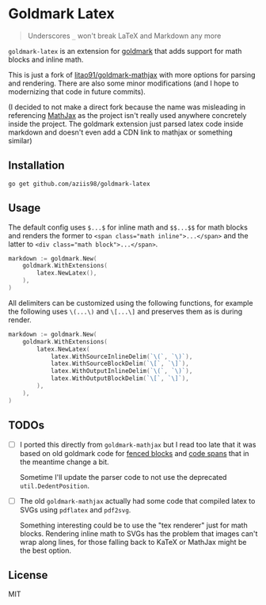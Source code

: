 # Goldmark Latex

> Underscores `_` won't break LaTeX and Markdown any more

`goldmark-latex` is an extension for [goldmark](http://github.com/yuin/goldmark) that adds support for math blocks and inline math.

This is just a fork of [litao91/goldmark-mathjax](https://github.com/litao91/goldmark-mathjax) with more options for parsing and rendering. There are also some minor modifications (and I hope to modernizing that code in future commits).

(I decided to not make a direct fork because the name was misleading in referencing [MathJax](https://www.mathjax.org/) as the project isn't really used anywhere concretely inside the project. The goldmark extension just parsed latex code inside markdown and doesn't even add a CDN link to mathjax or something similar)

## Installation

```
go get github.com/aziis98/goldmark-latex
```

## Usage

The default config uses `$...$` for inline math and `$$...$$` for math blocks and renders the former to `<span class="math inline">...</span>` and the latter to `<div class="math block">...</span>`.

```go
markdown := goldmark.New(
    goldmark.WithExtensions(
        latex.NewLatex(),
    ),
)
```

All delimiters can be customized using the following functions, for example the following uses `\(...\)` and `\[...\]` and preserves them as is during render.

```go
markdown := goldmark.New(
    goldmark.WithExtensions(
        latex.NewLatex(
            latex.WithSourceInlineDelim(`\(`, `\)`),
            latex.WithSourceBlockDelim(`\[`, `\]`),
            latex.WithOutputInlineDelim(`\(`, `\)`),
            latex.WithOutputBlockDelim(`\[`, `\]`),
        ),
    ),
)
```

## TODOs

-   [ ] I ported this directly from `goldmark-mathjax` but I read too late that it was based on old goldmark code for [fenced blocks](https://github.com/yuin/goldmark/blob/master/parser/fcode_block.go) and [code spans](https://github.com/yuin/goldmark/blob/master/parser/code_span.go) that in the meantime change a bit.

    Sometime I'll update the parser code to not use the deprecated `util.DedentPosition`.

-   [ ] The old `goldmark-mathjax` actually had some code that compiled latex to SVGs using `pdflatex` and `pdf2svg`.

    Something interesting could be to use the "tex renderer" just for math blocks. Rendering inline math to SVGs has the problem that images can't wrap along lines, for those falling back to KaTeX or MathJax might be the best option.

## License

MIT
